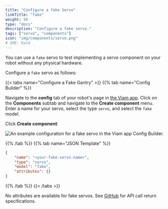 ```yaml
---
title: "Configure a fake Servo"
linkTitle: "fake"
weight: 90
type: "docs"
description: "Configure a fake servo."
tags: ["servo", "components"]
icon: "img/components/servo.png"
# SME: Rand
---
```


You can use a `fake` servo to test implementing a servo component on your robot without any physical hardware.

Configure a `fake` servo as follows:

{{< tabs name="Configure a Fake Gantry" >}}
{{% tab name="Config Builder" %}}

Navigate to the **config** tab of your robot's page in [the Viam app](https://app.viam.com).
Click on the **Components** subtab and navigate to the **Create component** menu.
Enter a name for your servo, select the type `servo`, and select the `fake` model.

Click **Create component**:

![An example configuration for a fake servo in the Viam app Config Builder.](../img/fake-servo-ui-config.png)

{{% /tab %}}
{{% tab name="JSON Template" %}}

```json {class="line-numbers linkable-line-numbers"}
{
    "name": "<your-fake-servo-name>",
    "type": "servo",
    "model": "fake",
    "attributes": {}
}
```

{{% /tab %}}
{{< /tabs >}}

No attributes are available for fake servos.
See [GitHub](https://github.com/viamrobotics/rdk/blob/main/components/servo/fake/servo.go) for API call return specifications.
